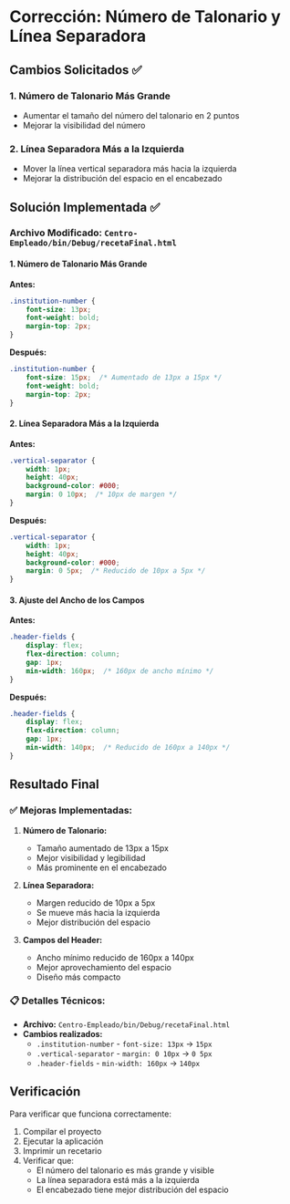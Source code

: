 # Corrección: Número de Talonario y Línea Separadora

## Cambios Solicitados ✅

### 1. Número de Talonario Más Grande
- Aumentar el tamaño del número del talonario en 2 puntos
- Mejorar la visibilidad del número

### 2. Línea Separadora Más a la Izquierda
- Mover la línea vertical separadora más hacia la izquierda
- Mejorar la distribución del espacio en el encabezado

## Solución Implementada ✅

### Archivo Modificado: `Centro-Empleado/bin/Debug/recetaFinal.html`

#### 1. Número de Talonario Más Grande

**Antes:**
```css
.institution-number {
    font-size: 13px;
    font-weight: bold;
    margin-top: 2px;
}
```

**Después:**
```css
.institution-number {
    font-size: 15px;  /* Aumentado de 13px a 15px */
    font-weight: bold;
    margin-top: 2px;
}
```

#### 2. Línea Separadora Más a la Izquierda

**Antes:**
```css
.vertical-separator {
    width: 1px;
    height: 40px;
    background-color: #000;
    margin: 0 10px;  /* 10px de margen */
}
```

**Después:**
```css
.vertical-separator {
    width: 1px;
    height: 40px;
    background-color: #000;
    margin: 0 5px;  /* Reducido de 10px a 5px */
}
```

#### 3. Ajuste del Ancho de los Campos

**Antes:**
```css
.header-fields {
    display: flex;
    flex-direction: column;
    gap: 1px;
    min-width: 160px;  /* 160px de ancho mínimo */
}
```

**Después:**
```css
.header-fields {
    display: flex;
    flex-direction: column;
    gap: 1px;
    min-width: 140px;  /* Reducido de 160px a 140px */
}
```

## Resultado Final

### ✅ Mejoras Implementadas:

1. **Número de Talonario:**
   - Tamaño aumentado de 13px a 15px
   - Mejor visibilidad y legibilidad
   - Más prominente en el encabezado

2. **Línea Separadora:**
   - Margen reducido de 10px a 5px
   - Se mueve más hacia la izquierda
   - Mejor distribución del espacio

3. **Campos del Header:**
   - Ancho mínimo reducido de 160px a 140px
   - Mejor aprovechamiento del espacio
   - Diseño más compacto

### 📋 Detalles Técnicos:

- **Archivo:** `Centro-Empleado/bin/Debug/recetaFinal.html`
- **Cambios realizados:**
  - `.institution-number` - `font-size: 13px` → `15px`
  - `.vertical-separator` - `margin: 0 10px` → `0 5px`
  - `.header-fields` - `min-width: 160px` → `140px`

## Verificación

Para verificar que funciona correctamente:
1. Compilar el proyecto
2. Ejecutar la aplicación
3. Imprimir un recetario
4. Verificar que:
   - El número del talonario es más grande y visible
   - La línea separadora está más a la izquierda
   - El encabezado tiene mejor distribución del espacio
